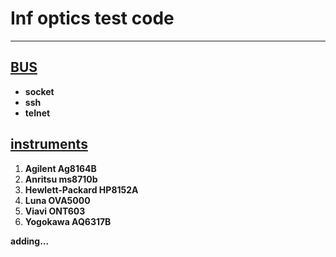 # Inf optics test code
 ---


## [BUS](/interface)
- **socket**
- **ssh**
- **telnet**

## [instruments](/labdevice)
1. **Agilent Ag8164B**
2. **Anritsu ms8710b**
3. **Hewlett-Packard HP8152A**
4. **Luna OVA5000**
5. **Viavi ONT603**
6. **Yogokawa AQ6317B**


**adding...**
